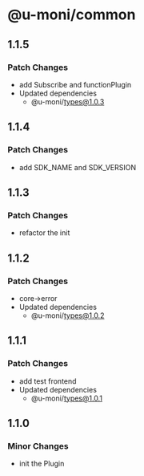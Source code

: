 # @u-moni/common

## 1.1.5

### Patch Changes

- add Subscribe and functionPlugin
- Updated dependencies
  - @u-moni/types@1.0.3

## 1.1.4

### Patch Changes

- add SDK_NAME and SDK_VERSION

## 1.1.3

### Patch Changes

- refactor the init

## 1.1.2

### Patch Changes

- core->error
- Updated dependencies
  - @u-moni/types@1.0.2

## 1.1.1

### Patch Changes

- add test frontend
- Updated dependencies
  - @u-moni/types@1.0.1

## 1.1.0

### Minor Changes

- init the Plugin
